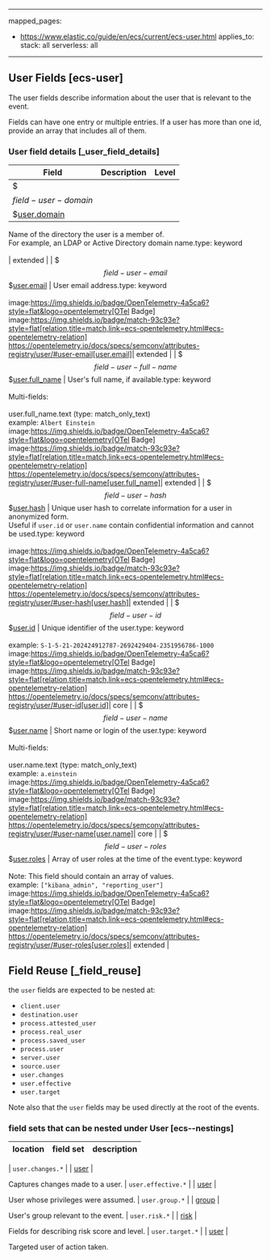 <!-- This file is automatically generated. Don't edit it manually! -->

---
mapped_pages:
  - https://www.elastic.co/guide/en/ecs/current/ecs-user.html
applies_to:
  stack: all
  serverless: all
---

## User Fields [ecs-user]

The user fields describe information about the user that is relevant to the event.

Fields can have one entry or multiple entries. If a user has more than one id, provide an array that includes all of them.

### User field details [_user_field_details]

| Field  | Description | Level |
|---|---|---|
| $$$field-user-domain$$$[user.domain](#field-user-domain) |
Name of the directory the user is a member of.<br>For example, an LDAP or Active Directory domain name.type: keyword<br><br>
| extended |
| $$$field-user-email$$$[user.email](#field-user-email) |
User email address.type: keyword<br><br>
image:https://img.shields.io/badge/OpenTelemetry-4a5ca6?style=flat&logo=opentelemetry[OTel Badge] image:https://img.shields.io/badge/match-93c93e?style=flat[relation,title=match,link=ecs-opentelemetry.html#ecs-opentelemetry-relation] https://opentelemetry.io/docs/specs/semconv/attributes-registry/user/#user-email[user.email]| extended |
| $$$field-user-full-name$$$[user.full_name](#field-user-full-name) |
User's full name, if available.type: keyword<br><br>
Multi-fields:<br><br>
user.full_name.text (type: match_only_text)<br>
example: `Albert Einstein`<br>image:https://img.shields.io/badge/OpenTelemetry-4a5ca6?style=flat&logo=opentelemetry[OTel Badge] image:https://img.shields.io/badge/match-93c93e?style=flat[relation,title=match,link=ecs-opentelemetry.html#ecs-opentelemetry-relation] https://opentelemetry.io/docs/specs/semconv/attributes-registry/user/#user-full-name[user.full_name]| extended |
| $$$field-user-hash$$$[user.hash](#field-user-hash) |
Unique user hash to correlate information for a user in anonymized form.<br>Useful if `user.id` or `user.name` contain confidential information and cannot be used.type: keyword<br><br>
image:https://img.shields.io/badge/OpenTelemetry-4a5ca6?style=flat&logo=opentelemetry[OTel Badge] image:https://img.shields.io/badge/match-93c93e?style=flat[relation,title=match,link=ecs-opentelemetry.html#ecs-opentelemetry-relation] https://opentelemetry.io/docs/specs/semconv/attributes-registry/user/#user-hash[user.hash]| extended |
| $$$field-user-id$$$[user.id](#field-user-id) |
Unique identifier of the user.type: keyword<br><br>
example: `S-1-5-21-202424912787-2692429404-2351956786-1000`<br>image:https://img.shields.io/badge/OpenTelemetry-4a5ca6?style=flat&logo=opentelemetry[OTel Badge] image:https://img.shields.io/badge/match-93c93e?style=flat[relation,title=match,link=ecs-opentelemetry.html#ecs-opentelemetry-relation] https://opentelemetry.io/docs/specs/semconv/attributes-registry/user/#user-id[user.id]| core |
| $$$field-user-name$$$[user.name](#field-user-name) |
Short name or login of the user.type: keyword<br><br>
Multi-fields:<br><br>
user.name.text (type: match_only_text)<br>
example: `a.einstein`<br>image:https://img.shields.io/badge/OpenTelemetry-4a5ca6?style=flat&logo=opentelemetry[OTel Badge] image:https://img.shields.io/badge/match-93c93e?style=flat[relation,title=match,link=ecs-opentelemetry.html#ecs-opentelemetry-relation] https://opentelemetry.io/docs/specs/semconv/attributes-registry/user/#user-name[user.name]| core |
| $$$field-user-roles$$$[user.roles](#field-user-roles) |
Array of user roles at the time of the event.type: keyword<br><br>
Note: This field should contain an array of values.<br>
example: `["kibana_admin", "reporting_user"]`<br>image:https://img.shields.io/badge/OpenTelemetry-4a5ca6?style=flat&logo=opentelemetry[OTel Badge] image:https://img.shields.io/badge/match-93c93e?style=flat[relation,title=match,link=ecs-opentelemetry.html#ecs-opentelemetry-relation] https://opentelemetry.io/docs/specs/semconv/attributes-registry/user/#user-roles[user.roles]| extended |

## Field Reuse [_field_reuse]

the `user` fields are expected to be nested at:

* `client.user`
* `destination.user`
* `process.attested_user`
* `process.real_user`
* `process.saved_user`
* `process.user`
* `server.user`
* `source.user`
* `user.changes`
* `user.effective`
* `user.target`

Note also that the `user` fields may be used directly at the root of the events.


### field sets that can be nested under User [ecs--nestings]

| location | field set | description |
|---|---|---|

| `user.changes.*` |
| [user](#ecs-user) |

Captures changes made to a user.
| `user.effective.*` |
| [user](#ecs-user) |

User whose privileges were assumed.
| `user.group.*` |
| [group](#ecs-group) |

User's group relevant to the event.
| `user.risk.*` |
| [risk](#ecs-risk) |

Fields for describing risk score and level.
| `user.target.*` |
| [user](#ecs-user) |

Targeted user of action taken.
